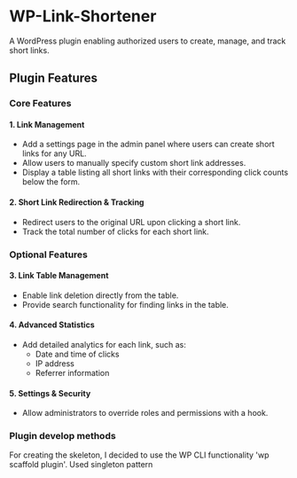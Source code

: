 # WP-Link-Shortener
A WordPress plugin enabling authorized users to create, manage, and track short links.

## Plugin Features

### Core Features
#### 1. Link Management
- Add a settings page in the admin panel where users can create short links for any URL.
- Allow users to manually specify custom short link addresses.
- Display a table listing all short links with their corresponding click counts below the form.

#### 2. Short Link Redirection & Tracking
- Redirect users to the original URL upon clicking a short link.
- Track the total number of clicks for each short link.

### Optional Features
#### 3. Link Table Management
- Enable link deletion directly from the table.
- Provide search functionality for finding links in the table.

#### 4. Advanced Statistics
- Add detailed analytics for each link, such as:
    - Date and time of clicks
    - IP address
    - Referrer information

#### 5. Settings & Security
- Allow administrators to override roles and permissions with a hook.


### Plugin develop methods
For creating the skeleton, I decided to use the WP CLI functionality 'wp scaffold plugin'.
Used singleton pattern

